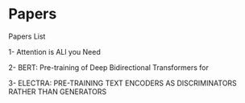 # Papers

Papers List

1- Attention is ALl you Need

2- BERT: Pre-training of Deep Bidirectional Transformers for

3- ELECTRA: PRE-TRAINING TEXT ENCODERS AS DISCRIMINATORS RATHER THAN GENERATORS
